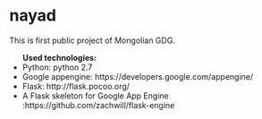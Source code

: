 nayad
=====

This is first public project of Mongolian GDG. 
<ul><b>Used technologies:</b>
  <li>Python: python 2.7</li>
  <li>Google appengine: https://developers.google.com/appengine/</li>
  <li>Flask: http://flask.pocoo.org/ </li>
  <li>A Flask skeleton for Google App Engine :https://github.com/zachwill/flask-engine</li>
</ul>